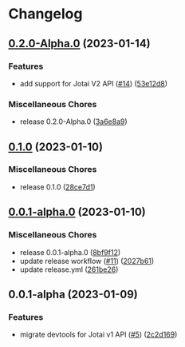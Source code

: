 # Changelog

## [0.2.0-Alpha.0](https://github.com/jotai-labs/jotai-devtools/compare/v0.1.0...v0.2.0-Alpha.0) (2023-01-14)


### Features

* add support for Jotai V2 API ([#14](https://github.com/jotai-labs/jotai-devtools/issues/14)) ([53e12d8](https://github.com/jotai-labs/jotai-devtools/commit/53e12d840ed5964f302c471354aa58a0016a85cd))


### Miscellaneous Chores

* release 0.2.0-Alpha.0 ([3a6e8a9](https://github.com/jotai-labs/jotai-devtools/commit/3a6e8a9b910b0f980a946c5d4cb390b23443ecf9))

## [0.1.0](https://github.com/jotai-labs/jotai-devtools/compare/v0.0.1-alpha.0...v0.1.0) (2023-01-10)


### Miscellaneous Chores

* release 0.1.0 ([28ce7d1](https://github.com/jotai-labs/jotai-devtools/commit/28ce7d1b83af442298147668a45751f1f4b058ea))

## [0.0.1-alpha.0](https://github.com/jotai-labs/jotai-devtools/compare/v0.0.1-alpha...v0.0.1-alpha.0) (2023-01-10)


### Miscellaneous Chores

* release 0.0.1-alpha.0 ([8bf9f12](https://github.com/jotai-labs/jotai-devtools/commit/8bf9f1274ca0ce6be02cdd97b5adbcdfa8fea105))
* update release workflow ([#11](https://github.com/jotai-labs/jotai-devtools/issues/11)) ([2027b61](https://github.com/jotai-labs/jotai-devtools/commit/2027b61444a506cb729ea926eb184a954b229122))
* update release.yml ([261be26](https://github.com/jotai-labs/jotai-devtools/commit/261be268c53de1c865aa3a2b7cbee6470ad940cf))

## 0.0.1-alpha (2023-01-09)


### Features

* migrate devtools for Jotai v1 API ([#5](https://github.com/jotai-labs/jotai-devtools/issues/5)) ([2c2d169](https://github.com/jotai-labs/jotai-devtools/commit/2c2d1694d26f39f0b1e70209e2d2cdeca403664a))
